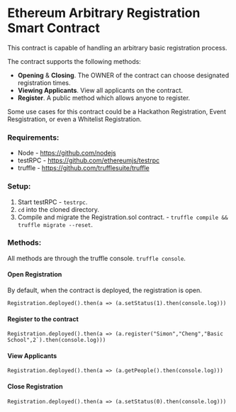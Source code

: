 # Ethereum Arbitrary Registration Smart Contract
This contract is capable of handling an arbitrary basic registration process. 

The contract supports the following methods:
- **Opening** & **Closing**. The OWNER of the contract can choose designated registration times.
- **Viewing Applicants**. View all applicants on the contract.
- **Register**. A public method which allows anyone to register.

Some use cases for this contract could be a Hackathon Registration, Event Resgistration, or even a Whitelist Registration. 

### Requirements:
- Node - https://github.com/nodejs
- testRPC - https://github.com/ethereumjs/testrpc                                                                                     
- truffle - https://github.com/trufflesuite/truffle

### Setup:
1. Start testRPC - `testrpc`.
2. `cd` into the cloned directory.
3. Compile and migrate the Registration.sol contract. - `truffle compile && truffle migrate --reset`.

### Methods:
All methods are through the truffle console. `truffle console`.

#### Open Registration
By default, when the contract is deployed, the registration is open.
```
Registration.deployed().then(a => (a.setStatus(1).then(console.log)))
```
#### Register to the contract
```
Registration.deployed().then(a => (a.register("Simon","Cheng","Basic School",2`).then(console.log)))
```
#### View Applicants
```
Registration.deployed().then(a => (a.getPeople().then(console.log)))
```
#### Close Registration
```
Registration.deployed().then(a => (a.setStatus(0).then(console.log)))
```

